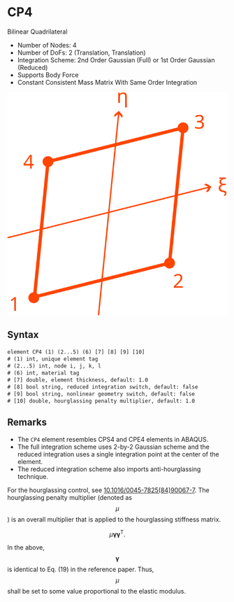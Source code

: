 # CP4

Bilinear Quadrilateral

* Number of Nodes: 4
* Number of DoFs: 2 (Translation, Translation)
* Integration Scheme: 2nd Order Gaussian (Full) or 1st Order Gaussian (Reduced)
* Supports Body Force
* Constant Consistent Mass Matrix With Same Order Integration

![encoding](../../PIC/Q4.svg)

## Syntax

```
element CP4 (1) (2...5) (6) [7] [8] [9] [10]
# (1) int, unique element tag
# (2...5) int, node i, j, k, l
# (6) int, material tag
# [7] double, element thickness, default: 1.0
# [8] bool string, reduced integration switch, default: false
# [9] bool string, nonlinear geometry switch, default: false
# [10] double, hourglassing penalty multiplier, default: 1.0
```

## Remarks

* The `CP4` element resembles CPS4 and CPE4 elements in ABAQUS.
* The full integration scheme uses 2-by-2 Gaussian scheme and the reduced integration uses a single integration point at
  the center of the element.
* The reduced integration scheme also imports anti-hourglassing technique.

For the hourglassing control, see [10.1016/0045-7825(84)90067-7](https://doi.org/10.1016/0045-7825(84)90067-7).
The hourglassing penalty multiplier (denoted as $$\mu$$) is an overall multiplier that is applied to the hourglassing stiffness matrix.

$$
\mu\mathbf{\gamma}\mathbf{\gamma}^\mathrm{T}.
$$

In the above, $$\mathbf{\gamma}$$ is identical to Eq. (19) in the reference paper.
Thus, $$\mu$$ shall be set to some value proportional to the elastic modulus.
